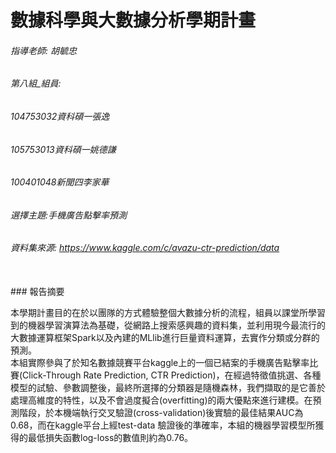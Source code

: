 數據科學與大數據分析學期計畫
=====

###### 指導老師: 胡毓忠
###### 第八組_組員:
###### 104753032資科碩一張逸
###### 105753013資科碩一姚德謙
###### 100401048新聞四李家華


###### 選擇主題:手機廣告點擊率預測<br/>
###### 資料集來源: <https://www.kaggle.com/c/avazu-ctr-prediction/data> <br/>





<br/>
### 報告摘要



  本學期計畫目的在於以團隊的方式體驗整個大數據分析的流程，組員以課堂所學習到的機器學習演算法為基礎，從網路上搜索感興趣的資料集，並利用現今最流行的大數據運算框架Spark以及內建的MLlib進行巨量資料運算，去實作分類或分群的預測。
  <br/>
  本組實際參與了於知名數據競賽平台kaggle上的一個已結案的手機廣告點擊率比賽(Click-Through Rate Prediction, CTR Prediction)，在經過特徵值挑選、各種模型的試驗、參數調整後，最終所選擇的分類器是隨機森林，我們擷取的是它善於處理高維度的特性，以及不會過度擬合(overfitting)的兩大優點來進行建模。在預測階段，於本機端執行交叉驗證(cross-validation)後實驗的最佳結果AUC為0.68，而在kaggle平台上經test-data 驗證後的準確率，本組的機器學習模型所獲得的最低損失函數log-loss的數值則約為0.76。
